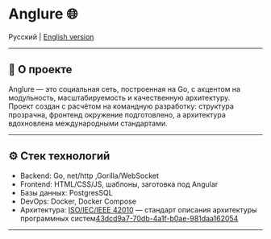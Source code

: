 # Anglure 🌐

Русский | [English version](#english-version)

---

## 📌 О проекте

Anglure — это социальная сеть, построенная на Go, с акцентом на модульность, масштабируемость и качественную архитектуру.  
Проект создан с расчётом на командную разработку: структура прозрачна, фронтенд окружение подготовлено, а архитектура вдохновлена международными стандартами.

---

## ⚙️ Стек технологий

- Backend: Go, net/http ,Gorilla/WebSocket
- Frontend: HTML/CSS/JS, шаблоны, заготовка под Angular
- Базы данных: PostgresSQL
- DevOps: Docker, Docker Compose
- Архитектура: [ISO/IEC/IEEE 42010](https://en.wikipedia.org/wiki/ISO/IEC_42010) — стандарт описания архитектуры программных систем[43dcd9a7-70db-4a1f-b0ae-981daa162054](https://en.wikipedia.org/wiki/ISO/IEC_42010?citationMarker=43dcd9a7-70db-4a1f-b0ae-981daa162054 "1")

---
